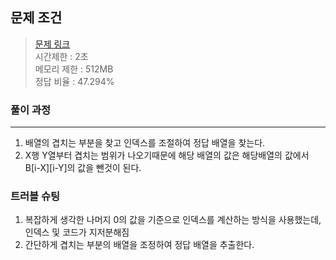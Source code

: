 ## 문제 조건
> <a href = "https://www.acmicpc.net/problem/16967"> 문제 링크 </a>  
> 시간제한 : 2초  
> 메모리 제한 : 512MB  
> 정답 비율 : 47.294%

### 풀이 과정
---
1. 배열의 겹치는 부분을 찾고 인덱스를 조절하여 정답 배열을 찾는다.
2. X행 Y열부터 겹치는 범위가 나오기때문에 해당 배열의 값은 해당배열의 값에서 B[i-X][i-Y]의 값을 뺀것이 된다.

### 트러블 슈팅
1. 복잡하게 생각한 나머지 0의 값을 기준으로 인덱스를 계산하는 방식을 사용했는데, 인덱스 및 코드가 지저분해짐
2. 간단하게 겹치는 부분의 배열을 조정하여 정답 배열을 추출한다.
